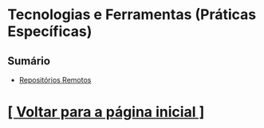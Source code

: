 # Tecnologias e Ferramentas (Práticas Específicas)

<!-- TODO: Descrição a ser criada após reunir mais tópicos nesta seção para uma sugestão mais precisa. -->

## Sumário

- [Repositórios Remotos](./1-repositorios-remotos/repositorios-remotos.md)

# [[ Voltar para a página inicial ]](../README.md)